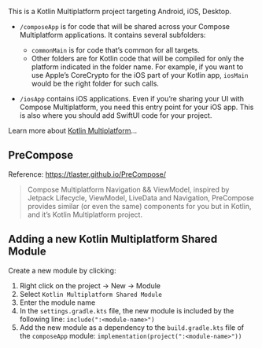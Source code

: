 This is a Kotlin Multiplatform project targeting Android, iOS, Desktop.

- `/composeApp` is for code that will be shared across your Compose Multiplatform applications.
  It contains several subfolders:

  - `commonMain` is for code that’s common for all targets.
  - Other folders are for Kotlin code that will be compiled for only the platform indicated in the folder name.
    For example, if you want to use Apple’s CoreCrypto for the iOS part of your Kotlin app,
    `iosMain` would be the right folder for such calls.

- `/iosApp` contains iOS applications. Even if you’re sharing your UI with Compose Multiplatform,
  you need this entry point for your iOS app. This is also where you should add SwiftUI code for your project.

Learn more about [Kotlin Multiplatform](https://www.jetbrains.com/help/kotlin-multiplatform-dev/get-started.html)…

## PreCompose

Reference: https://tlaster.github.io/PreCompose/

> Compose Multiplatform Navigation && ViewModel, inspired by Jetpack Lifecycle, ViewModel, LiveData and Navigation,
PreCompose provides similar (or even the same) components for you but in Kotlin, and it’s Kotlin Multiplatform project.

## Adding a new Kotlin Multiplatform Shared Module

Create a new module by clicking:

1. Right click on the project -> New -> Module
2. Select `Kotlin Multiplatform Shared Module`
3. Enter the module name
4. In the `settings.gradle.kts` file, the new module is included by the following line:
   `include(":<module-name>")`
5. Add the new module as a dependency to the `build.gradle.kts` file of the `composeApp` module:
   `implementation(project(":<module-name>"))`